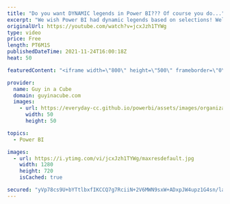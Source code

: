 ```yaml
---
title: "Do you want DYNAMIC legends in Power BI??? Of course you do..."
excerpt: "We wish Power BI had dynamic legends based on selections! Well, Patrick took the challenge and here is a way you can do just that! Shout out to Parker Stevens, at BI Elite, for getting us started on this.  BI Elite video: https://www.youtube.com/watch?v=8e8a3o1w51M BI Elite Twitter: https://twitter.com/PowerBIElite"
originalUrl: https://youtube.com/watch?v=jcxJzh1TYWg
type: video
price: Free
length: PT6M1S
publishedDateTime: 2021-11-24T16:00:18Z
heat: 50

featuredContent: "<iframe width=\"800\" height=\"500\" frameborder=\"0\" src=\"https://www.youtube.com/embed/jcxJzh1TYWg\" allow=\"accelerometer; autoplay; encrypted-media; gyroscope; picture-in-picture\" allowfullscreen></iframe>"

provider:
  name: Guy in a Cube
  domain: guyinacube.com
  images:
    - url: https://everyday-cc.github.io/powerbi/assets/images/organizations/guyinacube.com-50x50.jpg
      width: 50
      height: 50

topics:
  - Power BI

images:
  - url: https://i.ytimg.com/vi/jcxJzh1TYWg/maxresdefault.jpg
    width: 1280
    height: 720
    isCached: true

secured: "yVp78cs9U+bYTtlbxfIKCCQ7g7RciiN+2V6MWN9sxW+ADxpJW4upz1G4sn/laLzhOhbVptUEZ1KyBIj3piy8aOU7KI/O5umQQmGP46lehRigYw8bNU9H7VuPpRWkiBWG5Fss/pv0+RQ1fzjLMEoPmSt5VB46hrs4e1MV/4NXGCe4wdFRGlXFV0MfIAO8pDhVCN1/qr490tfK+Pb4PI+EwK/DsTlqxwZZ3iUUtsIZ92chXET7ZqfvUa0pxl9xOXkibjN7S7I4aw1C8VgdgFkpjsMvCoTlPPPIh+a6sQNk6cOGZQw+rGfz9NBCXrhHY5hIyC80xrPApZX1wRiHKrU1+HV9yfv78spkmSN9ku2OrPoIQIb9wcthlet4TKW+PFUgZAZF8u3xqcRex40AGihY8QJAHL6ChIL9pzKu34kk33s=;7qH6l09xvw6hTIaQ6YLYcA=="
---
```


